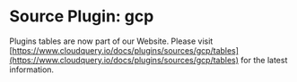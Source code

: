 # Source Plugin: gcp

Plugins tables are now part of our Website. Please visit [https://www.cloudquery.io/docs/plugins/sources/gcp/tables](https://www.cloudquery.io/docs/plugins/sources/gcp/tables) for the latest information.